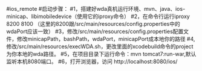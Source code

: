#ios_remote
#启动步骤：
#1，搭建好wda真机运行环境、mvn、java、ios-minicap、libimobiledevice（使用它的iproxy命令）
#2，在命令行运行iproxy 8200 8100 （这里的8200跟/src/main/resources/config.properties中的wdaPort应该一致）
#3，修改/src/main/resources/config.properties配置文件，修改minicapPath，bashPath，wdaPort，minicapPort成本地你的路径
#4, 修改/src/main/resources/execWDA.sh，更改里面的xcodebuild命令的project为你本地的wda路径。
#5，在项目目录下运行命令：mvn tomcat7:run-war,默认监听本机8080端口。
#6，打开浏览器，访问 http://localhost:8080/ios/
